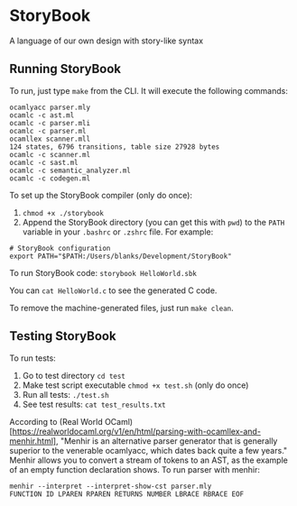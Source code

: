 # StoryBook
A language of our own design with story-like syntax

## Running StoryBook

To run, just type `make` from the CLI. It will execute the following commands:
```
ocamlyacc parser.mly
ocamlc -c ast.ml
ocamlc -c parser.mli
ocamlc -c parser.ml
ocamllex scanner.mll
124 states, 6796 transitions, table size 27928 bytes
ocamlc -c scanner.ml
ocamlc -c sast.ml
ocamlc -c semantic_analyzer.ml
ocamlc -c codegen.ml
```

To set up the StoryBook compiler (only do once):
1. `chmod +x ./storybook`
2. Append the StoryBook directory (you can get this with `pwd`) to the `PATH` variable in your `.bashrc` or `.zshrc` file. For example:
```
# StoryBook configuration
export PATH="$PATH:/Users/blanks/Development/StoryBook"
```

To run StoryBook code: `storybook HelloWorld.sbk`

You can `cat HelloWorld.c` to see the generated C code.

To remove the machine-generated files, just run `make clean`.

## Testing StoryBook

To run tests:
1. Go to test directory `cd test`
2. Make test script executable `chmod +x test.sh` (only do once)
3. Run all tests: `./test.sh`
4. See test results: `cat test_results.txt`

According to (Real World OCaml)[https://realworldocaml.org/v1/en/html/parsing-with-ocamllex-and-menhir.html], "Menhir is an alternative parser generator that is generally superior to the venerable ocamlyacc, which dates back quite a few years." Menhir allows you to convert a stream of tokens to an AST, as the example of an empty function declaration shows.
To run parser with menhir:
```
menhir --interpret --interpret-show-cst parser.mly
FUNCTION ID LPAREN RPAREN RETURNS NUMBER LBRACE RBRACE EOF
```
